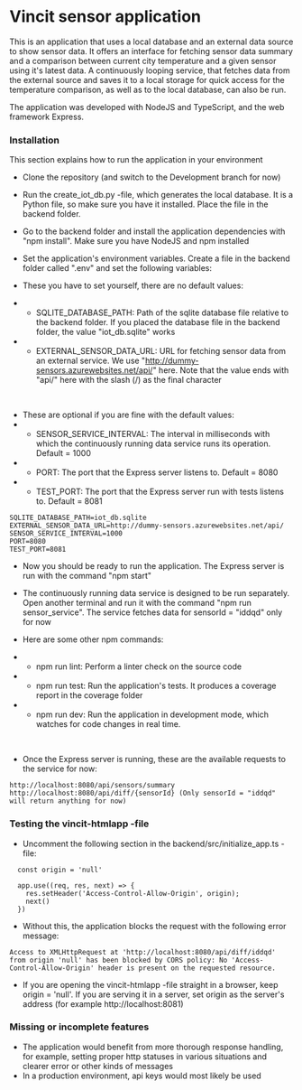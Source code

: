 # Vincit sensor application

This is an application that uses a local database and an external data source to show sensor data. It offers an interface for fetching sensor data summary and a comparison between current city temperature and a given sensor using it's latest data. A continuously looping service, that fetches data from the external source and saves it to a local storage for quick access for the temperature comparison, as well as to the local database, can also be run.

The application was developed with NodeJS and TypeScript, and the web framework Express.

### Installation

This section explains how to run the application in your environment

* Clone the repository (and switch to the Development branch for now)
* Run the create_iot_db.py -file, which generates the local database. It is a Python file, so make sure you have it installed. Place the file in the backend folder.
* Go to the backend folder and install the application dependencies with "npm install". Make sure you have NodeJS and npm installed
* Set the application's environment variables. Create a file in the backend folder called ".env" and set the following variables:

* These you have to set yourself, there are no default values:
* * SQLITE_DATABASE_PATH: Path of the sqlite database file relative to the backend folder. If you placed the database file in the backend folder, the value "iot_db.sqlite" works
* * EXTERNAL_SENSOR_DATA_URL: URL for fetching sensor data from an external service. We use "http://dummy-sensors.azurewebsites.net/api/" here. Note that the value ends with "api/" here with the slash (/) as the final character
<br/>

*  These are optional if you are fine with the default values:
* *  SENSOR_SERVICE_INTERVAL: The interval in milliseconds with which the continuously running data service runs its operation. Default = 1000
* *  PORT: The port that the Express server listens to. Default = 8080
* *  TEST_PORT: The port that the Express server run with tests listens to. Default = 8081

```
SQLITE_DATABASE_PATH=iot_db.sqlite
EXTERNAL_SENSOR_DATA_URL=http://dummy-sensors.azurewebsites.net/api/
SENSOR_SERVICE_INTERVAL=1000
PORT=8080
TEST_PORT=8081
```

* Now you should be ready to run the application. The Express server is run with the command "npm start"
* The continuously running data service is designed to be run separately. Open another terminal and run it with the command "npm run sensor_service". The service fetches data for sensorId = "iddqd" only for now

* Here are some other npm commands:
* * npm run lint: Perform a linter check on the source code
* * npm run test: Run the application's tests. It produces a coverage report in the coverage folder
* * npm run dev: Run the application in development mode, which watches for code changes in real time.
<br/>

* Once the Express server is running, these are the available requests to the service for now:

```
http://localhost:8080/api/sensors/summary
http://localhost:8080/api/diff/{sensorId} (Only sensorId = "iddqd" will return anything for now)
```

### Testing the vincit-htmlapp -file

* Uncomment the following section in the backend/src/initialize_app.ts -file:

```
  const origin = 'null'

  app.use((req, res, next) => {
    res.setHeader('Access-Control-Allow-Origin', origin);
    next()
  })
```

* Without this, the application blocks the request with the following error message:

```
Access to XMLHttpRequest at 'http://localhost:8080/api/diff/iddqd' from origin 'null' has been blocked by CORS policy: No 'Access-Control-Allow-Origin' header is present on the requested resource.
```

* If you are opening the vincit-htmlapp -file straight in a browser, keep origin = 'null'. If you are serving it in a server, set origin as the server's address (for example http://localhost:8081)

### Missing or incomplete features

* The application would benefit from more thorough response handling, for example, setting proper http statuses in various situations and clearer error or other kinds of messages
* In a production environment, api keys would most likely be used
